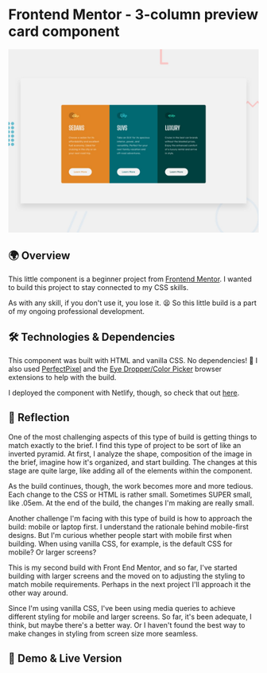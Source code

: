 # Frontend Mentor - 3-column preview card component

![Design preview for the 3-column preview card component coding challenge](./Project%20Requirements/design/desktop-preview.jpg)

## 🌍 Overview

This little component is a beginner project from [Frontend Mentor](https://www.frontendmentor.io/challenges/3column-preview-card-component-pH92eAR2-/hub). I wanted to build this project to stay connected to my CSS skills.

As with any skill, if you don't use it, you lose it. 😫 So this little build is a part of my ongoing professional development.

## 🛠️ Technologies & Dependencies

This component was built with HTML and vanilla CSS. No dependencies! 🥳 I also used [PerfectPixel](https://www.welldonecode.com/perfectpixel/) and the [Eye Dropper/Color Picker](https://eyedropper.org/) browser extensions to help with the build.

I deployed the component with Netlify, though, so check that out [here](https://gleaming-starburst-bd6e26.netlify.app/).

## 🤔 Reflection

One of the most challenging aspects of this type of build is getting things to match exactly to the brief. I find this type of project to be sort of like an inverted pyramid. At first, I analyze the shape, composition of the image in the brief, imagine how it's organized, and start building. The changes at this stage are quite large, like adding all of the elements within the component.

As the build continues, though, the work becomes more and more tedious. Each change to the CSS or HTML is rather small. Sometimes SUPER small, like .05em. At the end of the build, the changes I'm making are really small.

Another challenge I'm facing with this type of build is how to approach the build: mobile or laptop first. I understand the rationale behind mobile-first designs. But I'm curious whether people start with mobile first when building. When using vanilla CSS, for example, is the default CSS for mobile? Or larger screens?

This is my second build with Front End Mentor, and so far, I've started building with larger screens and the moved on to adjusting the styling to match mobile requirements. Perhaps in the next project I'll approach it the other way around.

Since I'm using vanilla CSS, I've been using media queries to achieve different styling for mobile and larger screens. So far, it's been adequate, I think, but maybe there's a better way. Or I haven't found the best way to make changes in styling from screen size more seamless.

## 👀 Demo & Live Version
